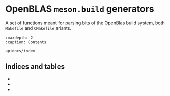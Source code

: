 # OpenBLAS `meson.build` generators

A set of functions meant for parsing bits of the OpenBlas build system, both
`Makefile` and `CMakefile` ariants.

```{toctree}
:maxdepth: 2
:caption: Contents

apidocs/index
```

## Indices and tables

- [](genindex)
- [](modindex)
- [](search)
